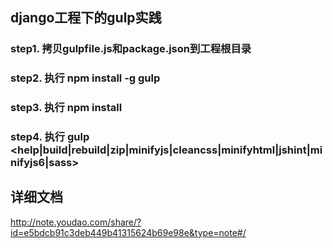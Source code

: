 ## django工程下的gulp实践

### step1. 拷贝gulpfile.js和package.json到工程根目录

### step2. 执行 npm install -g gulp

### step3. 执行 npm install

### step4. 执行 gulp <help|build|rebuild|zip|minifyjs|cleancss|minifyhtml|jshint|minifyjs6|sass>

## 详细文档
http://note.youdao.com/share/?id=e5bdcb91c3deb449b41315624b69e98e&type=note#/
